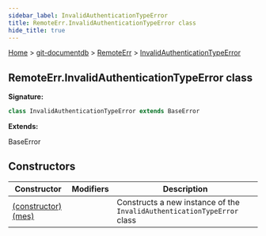 ```yaml
---
sidebar_label: InvalidAuthenticationTypeError
title: RemoteErr.InvalidAuthenticationTypeError class
hide_title: true
---
```


[Home](./index.md) &gt; [git-documentdb](./git-documentdb.md) &gt; [RemoteErr](./git-documentdb.remoteerr.md) &gt; [InvalidAuthenticationTypeError](./git-documentdb.remoteerr.invalidauthenticationtypeerror.md)

## RemoteErr.InvalidAuthenticationTypeError class

<b>Signature:</b>

```typescript
class InvalidAuthenticationTypeError extends BaseError 
```
<b>Extends:</b>

BaseError

## Constructors

|  Constructor | Modifiers | Description |
|  --- | --- | --- |
|  [(constructor)(mes)](./git-documentdb.remoteerr.invalidauthenticationtypeerror._constructor_.md) |  | Constructs a new instance of the <code>InvalidAuthenticationTypeError</code> class |

